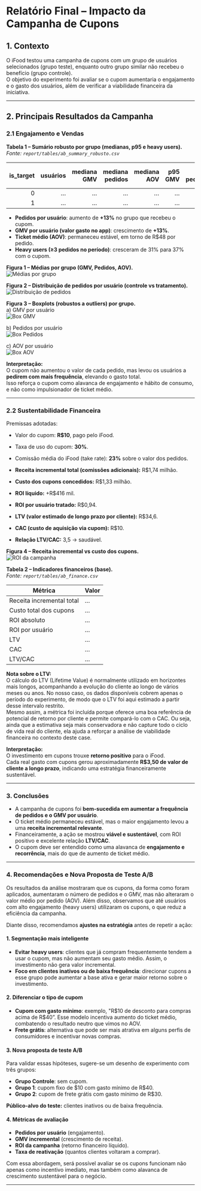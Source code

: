 # Relatório Final – Impacto da Campanha de Cupons

## 1. Contexto
O iFood testou uma campanha de cupons com um grupo de usuários selecionados (grupo teste), enquanto outro grupo similar não recebeu o benefício (grupo controle).  
O objetivo do experimento foi avaliar se o cupom aumentaria o engajamento e o gasto dos usuários, além de verificar a viabilidade financeira da iniciativa.

---

## 2. Principais Resultados da Campanha

### 2.1 Engajamento e Vendas

**Tabela 1 – Sumário robusto por grupo (medianas, p95 e heavy users).**  
_Fonte: `report/tables/ab_summary_robusto.csv`_

| is_target | usuários | mediana GMV | mediana pedidos | mediana AOV | p95 GMV | p95 pedidos | p95 AOV | % heavy (≥3) |
|---:|---:|---:|---:|---:|---:|---:|---:|---:|
| 0 | … | … | … | … | … | … | … | … |
| 1 | … | … | … | … | … | … | … | … |

- **Pedidos por usuário**: aumento de **+13%** no grupo que recebeu o cupom.  
- **GMV por usuário (valor gasto no app)**: crescimento de **+13%**.  
- **Ticket médio (AOV)**: permaneceu estável, em torno de R\$48 por pedido.  
- **Heavy users (≥3 pedidos no período)**: cresceram de 31% para 37% com o cupom.  

**Figura 1 – Médias por grupo (GMV, Pedidos, AOV).**  
![Médias por grupo](assets/ab/barras_medias.png)

**Figura 2 – Distribuição de pedidos por usuário (controle vs tratamento).**  
![Distribuição de pedidos](assets/ab/hist_freq.png)

**Figura 3 – Boxplots (robustos a outliers) por grupo.**  
a) GMV por usuário  
![Box GMV](assets/ab/box_gmv.png)  

b) Pedidos por usuário  
![Box Pedidos](assets/ab/box_freq.png)  

c) AOV por usuário  
![Box AOV](assets/ab/box_aov.png)     

**Interpretação:**  
O cupom não aumentou o valor de cada pedido, mas levou os usuários a **pedirem com mais frequência**, elevando o gasto total.  
Isso reforça o cupom como alavanca de engajamento e hábito de consumo, e não como impulsionador de ticket médio.

---

### 2.2 Sustentabilidade Financeira
Premissas adotadas:
- Valor do cupom: **R\$10**, pago pelo iFood.  
- Taxa de uso do cupom: **30%**.  
- Comissão média do iFood (take rate): **23%** sobre o valor dos pedidos.  

- **Receita incremental total (comissões adicionais):** R\$1,74 milhão.  
- **Custo dos cupons concedidos:** R\$1,33 milhão.  
- **ROI líquido:** +R\$416 mil.  
- **ROI por usuário tratado:** R\$0,94.  
- **LTV (valor estimado de longo prazo por cliente):** R\$34,6.  
- **CAC (custo de aquisição via cupom):** R\$10.  
- **Relação LTV/CAC:** 3,5 → saudável.  

**Figura 4 – Receita incremental vs custo dos cupons.**  
![ROI da campanha](assets/ab/roi_barras.png)

**Tabela 2 – Indicadores financeiros (base).**  
_Fonte: `report/tables/ab_finance.csv`_

| Métrica | Valor |
|---|---|
| Receita incremental total | … |
| Custo total dos cupons | … |
| ROI absoluto | … |
| ROI por usuário | … |
| LTV | … |
| CAC | … |
| LTV/CAC | … |

**Nota sobre o LTV:**  
O cálculo do LTV (Lifetime Value) é normalmente utilizado em horizontes mais longos, acompanhando a evolução do cliente ao longo de vários meses ou anos. No nosso caso, os dados disponíveis cobrem apenas o período do experimento, de modo que o LTV foi aqui estimado a partir desse intervalo restrito.  
Mesmo assim, a métrica foi incluída porque oferece uma boa referência de potencial de retorno por cliente e permite compará-lo com o CAC. Ou seja, ainda que a estimativa seja mais conservadora e não capture todo o ciclo de vida real do cliente, ela ajuda a reforçar a análise de viabilidade financeira no contexto deste case.

**Interpretação:**  
O investimento em cupons trouxe **retorno positivo** para o iFood.  
Cada real gasto com cupons gerou aproximadamente **R\$3,50 de valor de cliente a longo prazo**, indicando uma estratégia financeiramente sustentável.

---

### 3. Conclusões
- A campanha de cupons foi **bem-sucedida em aumentar a frequência de pedidos e o GMV por usuário**.  
- O ticket médio permaneceu estável, mas o maior engajamento levou a uma **receita incremental relevante**.  
- Financeiramente, a ação se mostrou **viável e sustentável**, com ROI positivo e excelente relação **LTV/CAC**.  
- O cupom deve ser entendido como uma alavanca de **engajamento e recorrência**, mais do que de aumento de ticket médio.

---

### 4. Recomendações e Nova Proposta de Teste A/B

Os resultados da análise mostraram que os cupons, da forma como foram aplicados, aumentaram o número de pedidos e o GMV, mas não alteraram o valor médio por pedido (AOV). Além disso, observamos que até usuários com alto engajamento (heavy users) utilizaram os cupons, o que reduz a eficiência da campanha.

Diante disso, recomendamos **ajustes na estratégia** antes de repetir a ação:

#### 1. Segmentação mais inteligente
- **Evitar heavy users**: clientes que já compram frequentemente tendem a usar o cupom, mas não aumentam seu gasto médio. Assim, o investimento não gera valor incremental.
- **Foco em clientes inativos ou de baixa frequência**: direcionar cupons a esse grupo pode aumentar a base ativa e gerar maior retorno sobre o investimento.

#### 2. Diferenciar o tipo de cupom
- **Cupom com gasto mínimo**: exemplo, "R\$10 de desconto para compras acima de R\$40”. Esse modelo incentiva aumento do ticket médio, combatendo o resultado neutro que vimos no AOV.
- **Frete grátis**: alternativa que pode ser mais atrativa em alguns perfis de consumidores e incentivar novas compras.

#### 3. Nova proposta de teste A/B
Para validar essas hipóteses, sugere-se um desenho de experimento com três grupos:

- **Grupo Controle**: sem cupom.  
- **Grupo 1**: cupom fixo de \$10 com gasto mínimo de R\$40.  
- **Grupo 2**: cupom de frete grátis com gasto mínimo de R\$30.  

**Público-alvo do teste:** clientes inativos ou de baixa frequência.

#### 4. Métricas de avaliação
- **Pedidos por usuário** (engajamento).  
- **GMV incremental** (crescimento de receita).  
- **ROI da campanha** (retorno financeiro líquido).  
- **Taxa de reativação** (quantos clientes voltaram a comprar).  

Com essa abordagem, será possível avaliar se os cupons funcionam não apenas como incentivo imediato, mas também como alavanca de crescimento sustentável para o negócio.

---
